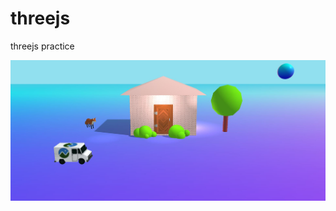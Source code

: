 # threejs
threejs practice


![alt text](https://github.com/taylornicole906/threejs/blob/main/worldscreenshot.JPG?raw=true)
